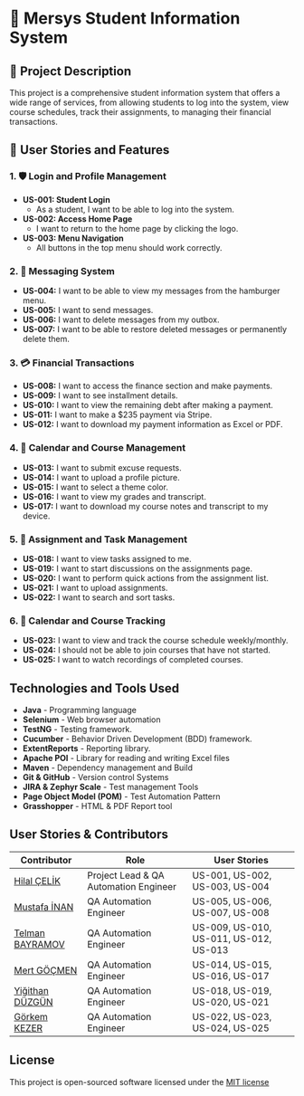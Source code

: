 # 📘 Mersys Student Information System

## 📌 Project Description

This project is a comprehensive student information system that offers a wide range of services, from allowing students
to log into the system, view course schedules, track their assignments, to managing their financial transactions.

## 🧩 User Stories and Features

### 1. 🛡️ Login and Profile Management

- **US-001: Student Login**
    - As a student, I want to be able to log into the system.
- **US-002: Access Home Page**
    - I want to return to the home page by clicking the logo.
- **US-003: Menu Navigation**
    - All buttons in the top menu should work correctly.

### 2. 📩 Messaging System

- **US-004:** I want to be able to view my messages from the hamburger menu.
- **US-005:** I want to send messages.
- **US-006:** I want to delete messages from my outbox.
- **US-007:** I want to be able to restore deleted messages or permanently delete them.

### 3. 💳 Financial Transactions

- **US-008:** I want to access the finance section and make payments.
- **US-009:** I want to see installment details.
- **US-010:** I want to view the remaining debt after making a payment.
- **US-011:** I want to make a $235 payment via Stripe.
- **US-012:** I want to download my payment information as Excel or PDF.

### 4. 📅 Calendar and Course Management

- **US-013:** I want to submit excuse requests.
- **US-014:** I want to upload a profile picture.
- **US-015:** I want to select a theme color.
- **US-016:** I want to view my grades and transcript.
- **US-017:** I want to download my course notes and transcript to my device.

### 5. 📝 Assignment and Task Management

- **US-018:** I want to view tasks assigned to me.
- **US-019:** I want to start discussions on the assignments page.
- **US-020:** I want to perform quick actions from the assignment list.
- **US-021:** I want to upload assignments.
- **US-022:** I want to search and sort tasks.

### 6. 📅 Calendar and Course Tracking

- **US-023:** I want to view and track the course schedule weekly/monthly.
- **US-024:** I should not be able to join courses that have not started.
- **US-025:** I want to watch recordings of completed courses.

## Technologies and Tools Used

- **Java** - Programming language
- **Selenium** - Web browser automation
- **TestNG** - Testing framework.
- **Cucumber** - Behavior Driven Development (BDD) framework.
- **ExtentReports** - Reporting library.
- **Apache POI** - Library for reading and writing Excel files
- **Maven** - Dependency management and Build
- **Git & GitHub** - Version control Systems
- **JIRA & Zephyr Scale** - Test management Tools
- **Page Object Model (POM)** - Test Automation Pattern
- **Grasshopper** - HTML & PDF Report tool

## User Stories & Contributors

| Contributor                                          | Role                                  | User Stories                           |
|------------------------------------------------------|---------------------------------------|----------------------------------------|
| [Hilal ÇELİK](https://github.com/hilal-celik5)       | Project Lead & QA Automation Engineer | US-001, US-002, US-003, US-004         |
| [Mustafa İNAN](https://github.com/Mustafainan11)     | QA Automation Engineer                | US-005, US-006, US-007, US-008         |
| [Telman BAYRAMOV](https://github.com/TELMAN-CREATOR) | QA Automation Engineer                | US-009, US-010, US-011, US-012, US-013 |
| [Mert GÖÇMEN](https://github.com/Mert-Gocmen)        | QA Automation Engineer                | US-014, US-015, US-016, US-017         |
| [Yiğithan DÜZGÜN](https://github.com/yigithanduzgun) | QA Automation Engineer                | US-018, US-019, US-020, US-021         |
| [Görkem KEZER](https://github.com/Gorkem-Kezer)      | QA Automation Engineer                | US-022, US-023, US-024, US-025         |

## License

This project is open-sourced software licensed under the [MIT license](https://opensource.org/licenses/MIT)